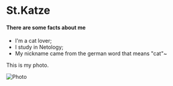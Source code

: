 # St.Katze

#### There are some facts about me

- I'm a cat lover;
- I study in Netology;
- My nickname came from the german word that means "cat"~
  
This is my photo.

![Photo](https://ru.meming.world/images/ru/7/73/%D0%A8%D0%B0%D0%B1%D0%BB%D0%BE%D0%BD_%D0%BA%D0%BE%D1%82.jpg)